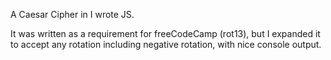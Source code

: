 A Caesar Cipher in I wrote JS.

It was written as a requirement for freeCodeCamp (rot13), but I expanded it to accept any rotation including negative rotation, with nice console output.

